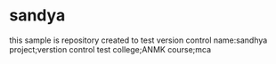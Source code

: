 # sandya
this sample is repository created to test version control
name:sandhya
project;verstion control test
college;ANMK
course;mca
